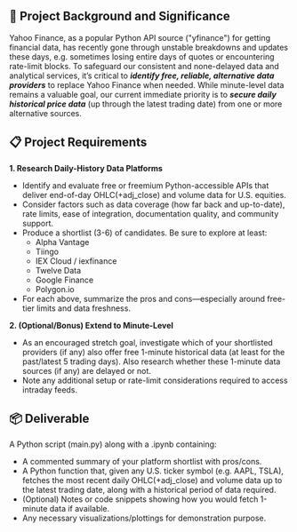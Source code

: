 ## 🎯 Project Background and Significance
Yahoo Finance, as a popular Python API source ("yfinance") for getting financial data, has recently gone through unstable breakdowns and updates these days, e.g. sometimes losing entire days of quotes or encountering rate-limit blocks. To safeguard our consistent and none-delayed data and analytical services, it’s critical to ***identify free, reliable, alternative data providers*** to replace Yahoo Finance when needed. While minute-level data remains a valuable goal, our current immediate priority is to ***secure daily historical price data*** (up through the latest trading date) from one or more alternative sources.

## 📋 Project Requirements
**1. Research Daily-History Data Platforms**
- Identify and evaluate free or freemium Python-accessible APIs that deliver end-of-day OHLC(+adj_close) and volume data for U.S. equities.
- Consider factors such as data coverage (how far back and up-to-date), rate limits, ease of integration, documentation quality, and community support.
- Produce a shortlist (3-6) of candidates. Be sure to explore at least:
    - Alpha Vantage
    - Tiingo
    - IEX Cloud / iexfinance
    - Twelve Data
    - Google Finance
    - Polygon.io
- For each above, summarize the pros and cons—especially around free-tier limits and data freshness.

**2. (Optional/Bonus) Extend to Minute-Level**
- As an encouraged stretch goal, investigate which of your shortlisted providers (if any) also offer free 1-minute historical data (at least for the past/latest 5 trading days). Also research whether these 1-minute data sources (if any) are delayed or not.
- Note any additional setup or rate-limit considerations required to access intraday feeds.

## 📦 Deliverable
A Python script (main.py) along with a .ipynb containing:
- A commented summary of your platform shortlist with pros/cons.
- A Python function that, given any U.S. ticker symbol (e.g. AAPL, TSLA), fetches the most recent daily OHLC(+adj_close) and volume data up to the latest trading date, along with a historical period of data required.
- (Optional) Notes or code snippets showing how you would fetch 1-minute data if available.
- Any necessary visualizations/plottings for demonstration purpose.